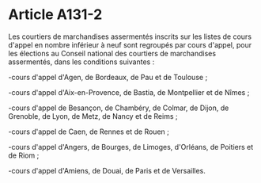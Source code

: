 # Article A131-2

Les courtiers de marchandises assermentés inscrits sur les listes de cours d'appel en nombre inférieur à neuf sont regroupés par cours d'appel, pour les élections au Conseil national des courtiers de marchandises assermentés, dans les conditions suivantes :

-cours d'appel d'Agen, de Bordeaux, de Pau et de Toulouse ;

-cours d'appel d'Aix-en-Provence, de Bastia, de Montpellier et de Nîmes ;

-cours d'appel de Besançon, de Chambéry, de Colmar, de Dijon, de Grenoble, de Lyon, de Metz, de Nancy et de Reims ;

-cours d'appel de Caen, de Rennes et de Rouen ;

-cours d'appel d'Angers, de Bourges, de Limoges, d'Orléans, de Poitiers et de Riom ;

-cours d'appel d'Amiens, de Douai, de Paris et de Versailles.
